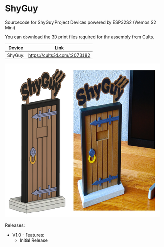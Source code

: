 # ShyGuy
Sourcecode for ShyGuy Project Devices powered by ESP32S2 (Wemos S2 Mini)

You can download the 3D print files required for the assembly from Cults.

Device | Link
-------- | --------
ShyGuy: | <a href="https://cults3d.com/:2073182">https://cults3d.com/:2073182</a> 

 
<img src="Images/TitleImage.jpg" height="500">

Releases:
* V1.0 - Features:
  - Initial Release

